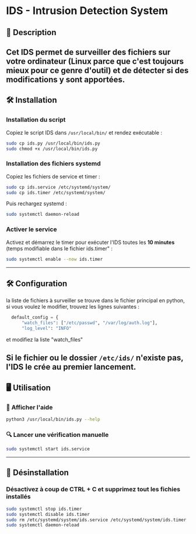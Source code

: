 # IDS - Intrusion Detection System

## 📌 Description
Cet IDS permet de surveiller des fichiers sur votre ordinateur (Linux parce que c'est toujours mieux pour ce genre d'outil) et de détecter si des modifications y sont apportées.
---

## 🛠️ Installation

### **Installation du script**
Copiez le script IDS dans `/usr/local/bin/` et rendez exécutable :
```bash
sudo cp ids.py /usr/local/bin/ids.py
sudo chmod +x /usr/local/bin/ids.py
```

### **Installation des fichiers systemd**
Copiez les fichiers de service et timer :
```bash
sudo cp ids.service /etc/systemd/system/
sudo cp ids.timer /etc/systemd/system/
```
Puis rechargez systemd :
```bash
sudo systemctl daemon-reload
```

### **Activer le service**
Activez et démarrez le timer pour exécuter l'IDS toutes les **10 minutes** (temps modifiable dans le fichier ids.timer" :
```bash
sudo systemctl enable --now ids.timer
```

---

## 🛠️ Configuration
la liste de fichiers à surveiller se trouve dans le fichier principal en python, si vous voulez le modifier, trouvez les lignes suivantes : 
```python
  default_config = {
      "watch_files": ["/etc/passwd", "/var/log/auth.log"],
      "log_level": "INFO"

```
et modifiez la liste "watch_files"

Si le fichier ou le dossier `/etc/ids/` n'existe pas, l'IDS le crée au premier lancement.
---

## 🖥️ Utilisation

### 📖 **Afficher l'aide**
```bash
python3 /usr/local/bin/ids.py --help
```

### 🔍 **Lancer une vérification manuelle**
```bash
sudo systemctl start ids.service
```
---

## 🚮 Désinstallation

### **Désactivez à coup de CTRL + C et supprimez tout les fichies installés**
```bash
sudo systemctl stop ids.timer
sudo systemctl disable ids.timer
sudo rm /etc/systemd/system/ids.service /etc/systemd/system/ids.timer
sudo systemctl daemon-reload
```

